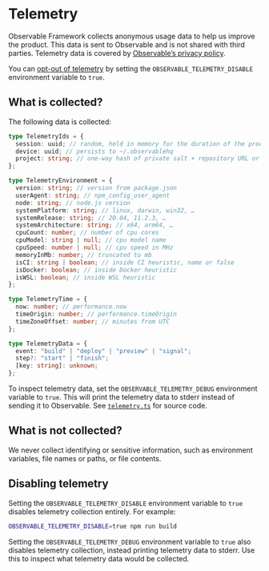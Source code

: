 # Telemetry

Observable Framework collects anonymous usage data to help us improve the product. This data is sent to Observable and is not shared with third parties. Telemetry data is covered by [Observable’s privacy policy](https://observablehq.com/privacy-policy).

You can [opt-out of telemetry](#disabling-telemetry) by setting the `OBSERVABLE_TELEMETRY_DISABLE` environment variable to `true`.

## What is collected?

The following data is collected:

```ts echo
type TelemetryIds = {
  session: uuid; // random, held in memory for the duration of the process
  device: uuid; // persists to ~/.observablehq
  project: string; // one-way hash of private salt + repository URL or cwd
};

type TelemetryEnvironment = {
  version: string; // version from package.json
  userAgent: string; // npm_config_user_agent
  node: string; // node.js version
  systemPlatform: string; // linux, darwin, win32, …
  systemRelease: string; // 20.04, 11.2.3, …
  systemArchitecture: string; // x64, arm64, …
  cpuCount: number; // number of cpu cores
  cpuModel: string | null; // cpu model name
  cpuSpeed: number | null; // cpu speed in MHz
  memoryInMb: number; // truncated to mb
  isCI: string | boolean; // inside CI heuristic, name or false
  isDocker: boolean; // inside Docker heuristic
  isWSL: boolean; // inside WSL heuristic
};

type TelemetryTime = {
  now: number; // performance.now
  timeOrigin: number; // performance.timeOrigin
  timeZoneOffset: number; // minutes from UTC
};

type TelemetryData = {
  event: "build" | "deploy" | "preview" | "signal";
  step?: "start" | "finish";
  [key: string]: unknown;
};
```

To inspect telemetry data, set the `OBSERVABLE_TELEMETRY_DEBUG` environment variable to `true`. This will print the telemetry data to stderr instead of sending it to Observable. See [`telemetry.ts`](https://github.com/observablehq/framework/blob/main/src/telemetry.ts) for source code.

## What is not collected?

We never collect identifying or sensitive information, such as environment variables, file names or paths, or file contents.

## Disabling telemetry

Setting the `OBSERVABLE_TELEMETRY_DISABLE` environment variable to `true` disables telemetry collection entirely. For example:

```sh
OBSERVABLE_TELEMETRY_DISABLE=true npm run build
```

Setting the `OBSERVABLE_TELEMETRY_DEBUG` environment variable to `true` also disables telemetry collection, instead printing telemetry data to stderr. Use this to inspect what telemetry data would be collected.

